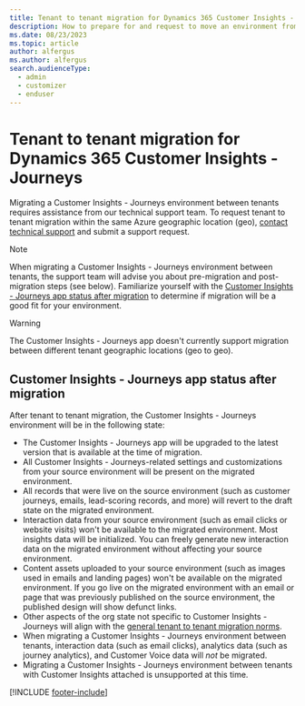 ```yaml
---
title: Tenant to tenant migration for Dynamics 365 Customer Insights - Journeys
description: How to prepare for and request to move an environment from one tenant to another.
ms.date: 08/23/2023
ms.topic: article
author: alfergus
ms.author: alfergus
search.audienceType: 
  - admin
  - customizer
  - enduser
---
```


# Tenant to tenant migration for Dynamics 365 Customer Insights - Journeys

Migrating a Customer Insights - Journeys environment between tenants requires assistance from our technical support team. To request tenant to tenant migration within the same Azure geographic location (geo), [contact technical support](/power-platform/admin/get-help-support) and submit a support request.

> [!NOTE]
> When migrating a Customer Insights - Journeys environment between tenants, the support team will advise you about pre-migration and post-migration steps (see below). Familiarize yourself with the [Customer Insights - Journeys app status after migration](#customer-insights---journeys-app-status-after-migration) to determine if migration will be a good fit for your environment.

> [!WARNING]
> The Customer Insights - Journeys app doesn't currently support migration between different tenant geographic locations (geo to geo).

## Customer Insights - Journeys app status after migration

After tenant to tenant migration, the Customer Insights - Journeys environment will be in the following state:

- The Customer Insights - Journeys app will be upgraded to the latest version that is available at the time of migration.
- All Customer Insights - Journeys-related settings and customizations from your source environment will be present on the migrated environment.
- All records that were live on the source environment (such as customer journeys, emails, lead-scoring records, and more) will revert to the draft state on the migrated environment.
- Interaction data from your source environment (such as email clicks or website visits) won't be available to the migrated environment. Most insights data will be initialized. You can freely generate new interaction data on the migrated environment without affecting your source environment.
- Content assets uploaded to your source environment (such as images used in emails and landing pages) won't be available on the migrated environment. If you go live on the migrated environment with an email or page that was previously published on the source environment, the published design will show defunct links.
- Other aspects of the org state not specific to Customer Insights - Journeys will align with the [general tenant to tenant migration norms](/power-platform/admin/move-environment-tenant).
- When migrating a Customer Insights - Journeys environment between tenants, interaction data (such as email clicks), analytics data (such as journey analytics), and Customer Voice data will *not* be migrated.
- Migrating a Customer Insights - Journeys environment between tenants with Customer Insights attached is unsupported at this time.

[!INCLUDE [footer-include](./includes/footer-banner.md)]
